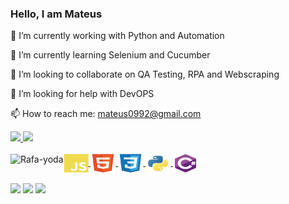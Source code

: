 ### Hello, I am Mateus

🔭 I’m currently working with Python and Automation

🌱 I’m currently learning Selenium and Cucumber

👯 I’m looking to collaborate on QA Testing, RPA and Webscraping

🤔 I’m looking for help with DevOPS

📫 How to reach me: mateus0992@gmail.com

 <div>
  <a href="https://github.com/mateusoliveiragoncalves">
  <img height="180em" src="https://github-readme-stats.vercel.app/api?username=mateusoliveiragoncalves&show_icons=true&theme=vue-dark&include_all_commits=true&count_private=true"/>
  <img height="180em" src="https://github-readme-stats.vercel.app/api/top-langs/?username=mateusoliveiragoncalves&layout=compact&langs_count=7&theme=vue-dark"/>
</div>
  
  <div style="display: inline_block"><br>
  <img align="center" alt="Rafa-Js" height="30" width="40" src="https://raw.githubusercontent.com/devicons/devicon/master/icons/javascript/javascript-plain.svg">
  <img align="center" alt="Rafa-HTML" height="30" width="40" src="https://raw.githubusercontent.com/devicons/devicon/master/icons/html5/html5-original.svg">
  <img align="center" alt="Rafa-CSS" height="30" width="40" src="https://raw.githubusercontent.com/devicons/devicon/master/icons/css3/css3-original.svg">
  <img align="center" alt="Rafa-Python" height="30" width="40" src="https://raw.githubusercontent.com/devicons/devicon/master/icons/python/python-original.svg">
  <img align="center" alt="Rafa-Csharp" height="30" width="40" src="https://raw.githubusercontent.com/devicons/devicon/master/icons/csharp/csharp-original.svg">
  <img align="left" alt="Rafa-yoda" src="https://images-wixmp-ed30a86b8c4ca887773594c2.wixmp.com/f/e7b94d7e-529f-4dda-9956-80c25daf6314/d12cb71-da739c8a-56cc-463c-a297-dcc2f9a2e0b8.png?token=eyJ0eXAiOiJKV1QiLCJhbGciOiJIUzI1NiJ9.eyJpc3MiOiJ1cm46YXBwOjdlMGQxODg5ODIyNjQzNzNhNWYwZDQxNWVhMGQyNmUwIiwic3ViIjoidXJuOmFwcDo3ZTBkMTg4OTgyMjY0MzczYTVmMGQ0MTVlYTBkMjZlMCIsImF1ZCI6WyJ1cm46c2VydmljZTpmaWxlLmRvd25sb2FkIl0sIm9iaiI6W1t7InBhdGgiOiIvZi9lN2I5NGQ3ZS01MjlmLTRkZGEtOTk1Ni04MGMyNWRhZjYzMTQvZDEyY2I3MS1kYTczOWM4YS01NmNjLTQ2M2MtYTI5Ny1kY2MyZjlhMmUwYjgucG5nIn1dXX0.WHTARhQy3A3XZ2K2BkL6KRtw-RAGLDcneGse2m1TKZw">
</div>
  <br/>
  <div> 
  <a href="https://www.instagram.com/mateus.ol.g/" target="_blank"><img src="https://img.shields.io/badge/-Instagram-%23E4405F?style=for-the-badge&logo=instagram&logoColor=white" target="_blank"></a>
  <a href = "mailto:mateus0992@gmail.com"><img src="https://img.shields.io/badge/-Gmail-%23333?style=for-the-badge&logo=gmail&logoColor=white" target="_blank"></a>
  <a href="https://www.linkedin.com/in/mateusoliveiragoncalves/" target="_blank"><img src="https://img.shields.io/badge/-LinkedIn-%230077B5?style=for-the-badge&logo=linkedin&logoColor=white" target="_blank"></a>
